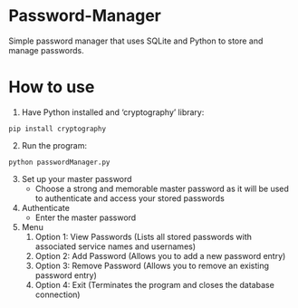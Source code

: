 # Password-Manager
Simple password manager that uses SQLite and Python to store and manage passwords.

# How to use
1. Have Python installed and ‘cryptography’ library:
```
pip install cryptography
```
2. Run the program:
```
python passwordManager.py
```
3. Set up your master password
    - Choose a strong and memorable master password as it will be used to authenticate and access your stored passwords
4. Authenticate
    - Enter the master password
5. Menu
    1. Option 1: View Passwords (Lists all stored passwords with associated service names and usernames)
    2. Option 2: Add Password (Allows you to add a new password entry)
    3. Option 3: Remove Password (Allows you to remove an existing password entry)
    4. Option 4: Exit (Terminates the program and closes the database connection)
